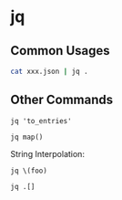 # jq

## Common Usages

```bash
cat xxx.json | jq .
```

## Other Commands

```
jq 'to_entries'

```

```
jq map()
```

String Interpolation:

```
jq \(foo)
```

```
jq .[]
```
